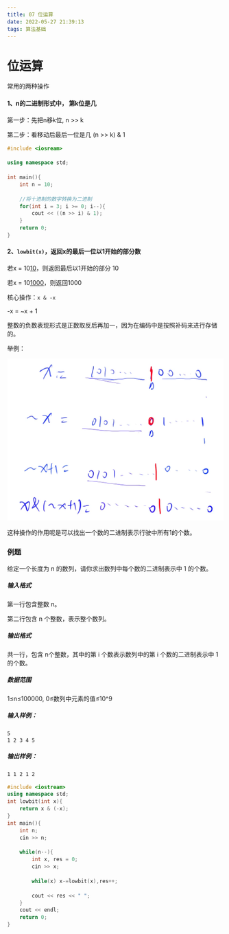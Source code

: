 ```yaml
---
title: 07 位运算
date: 2022-05-27 21:39:13
tags: 算法基础
---
```




# 位运算

常用的两种操作

#### 1、n的二进制形式中， 第k位是几

第一步：先把n移k位,   n >> k

第二步：看移动后最后一位是几   (n >> k) & 1



```c++
#include <iosream>

using namespace std;

int main(){
    int n = 10;
    
    //将十进制的数字转换为二进制
    for(int i = 3; i >= 0; i--){
        cout << ((n >> i) & 1);
    }
    return 0;
}
```

#### 2、`lowbit(x)`，返回x的最后一位以1开始的部分数

若x = 10<u>10</u>，则返回最后以1开始的部分 10

若x = 10<u>1000</u>，则返回1000

核心操作：`x & -x`

-x = ~x + 1

整数的负数表现形式是正数取反后再加一，因为在编码中是按照补码来进行存储的。

举例：

![](/images/image/lowbit(x).png)

这种操作的作用呢是可以找出一个数的二进制表示行驶中所有1的个数。

### 例题

给定一个长度为 n 的数列，请你求出数列中每个数的二进制表示中 1 的个数。

##### 输入格式

第一行包含整数 n。

第二行包含 n 个整数，表示整个数列。

##### 输出格式

共一行，包含 n个整数，其中的第 i 个数表示数列中的第 i 个数的二进制表示中 1 的个数。

##### 数据范围

1≤n≤100000,
0≤数列中元素的值≤10^9

##### 输入样例：

```
5
1 2 3 4 5
```

##### 输出样例：

```
1 1 2 1 2
```

```c++
#include <iostream>
using namespace std;
int lowbit(int x){
    return x & (-x);
}
int main(){
	int n;
    cin >> n;
    
    while(n--){
        int x, res = 0;
        cin >> x;
        
        while(x) x-=lowbit(x),res++;
        
        cout << res << " ";
    }
    cout << endl;
    return 0;
}
```

